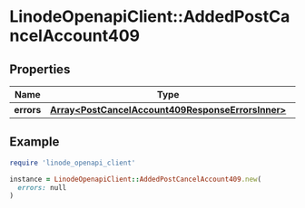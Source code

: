 # LinodeOpenapiClient::AddedPostCancelAccount409

## Properties

| Name | Type | Description | Notes |
| ---- | ---- | ----------- | ----- |
| **errors** | [**Array&lt;PostCancelAccount409ResponseErrorsInner&gt;**](PostCancelAccount409ResponseErrorsInner.md) |  | [optional] |

## Example

```ruby
require 'linode_openapi_client'

instance = LinodeOpenapiClient::AddedPostCancelAccount409.new(
  errors: null
)
```

